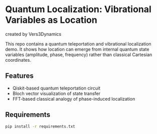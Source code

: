 # Quantum Localization: Vibrational Variables as Location

created by Vers3Dynamics

This repo contains a quantum teleportation and vibrational localization demo. It shows how location can emerge from internal quantum state variables (amplitude, phase, frequency) rather than classical Cartesian coordinates.

## Features

- Qiskit-based quantum teleportation circuit
- Bloch vector visualization of state transfer
- FFT-based classical analogy of phase-induced localization

## Requirements

```bash
pip install -r requirements.txt
